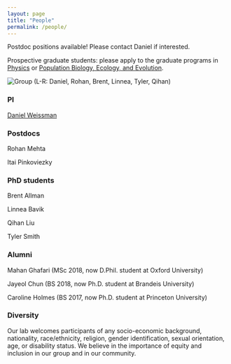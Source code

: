 ```yaml
---
layout: page
title: "People"
permalink: /people/
---
```


Postdoc positions available! Please contact Daniel if interested.

Prospective graduate students: please apply to the graduate programs in [Physics](http://www.physics.emory.edu/home/academic/graduate/index.html)
or [Population Biology, Ecology, and Evolution](http://www.biomed.emory.edu/PROGRAM_SITES/PBEE/index.html).

![Group](/images/group2019-1.jpg)
(L-R: Daniel, Rohan, Brent, Linnea, Tyler, Qihan)

### PI

[Daniel Weissman](/people/dbw.html)

### Postdocs

Rohan Mehta

Itai Pinkoviezky

### PhD students

Brent Allman

Linnea Bavik

Qihan Liu

Tyler Smith

### Alumni

Mahan Ghafari (MSc 2018, now D.Phil. student at Oxford University)

Jayeol Chun (BS 2018, now Ph.D. student at Brandeis University)

Caroline Holmes (BS 2017, now Ph.D. student at Princeton University)


### Diversity

Our lab welcomes participants of any socio-economic background, nationality, race/ethnicity, religion, gender identification, sexual orientation, age, or disability status. We believe in the importance of equity and inclusion in our group and in our community.

